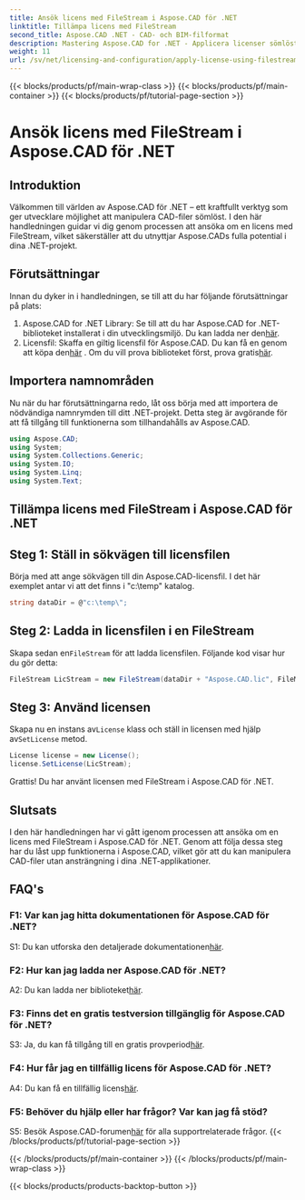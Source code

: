 ```yaml
---
title: Ansök licens med FileStream i Aspose.CAD för .NET
linktitle: Tillämpa licens med FileStream
second_title: Aspose.CAD .NET - CAD- och BIM-filformat
description: Mastering Aspose.CAD for .NET - Applicera licenser sömlöst med FileStream. Utforska steg-för-steg-guiden och lås upp potentialen. Ladda ner nu!
weight: 11
url: /sv/net/licensing-and-configuration/apply-license-using-filestream/
---
```


{{< blocks/products/pf/main-wrap-class >}}
{{< blocks/products/pf/main-container >}}
{{< blocks/products/pf/tutorial-page-section >}}

# Ansök licens med FileStream i Aspose.CAD för .NET

## Introduktion

Välkommen till världen av Aspose.CAD för .NET – ett kraftfullt verktyg som ger utvecklare möjlighet att manipulera CAD-filer sömlöst. I den här handledningen guidar vi dig genom processen att ansöka om en licens med FileStream, vilket säkerställer att du utnyttjar Aspose.CADs fulla potential i dina .NET-projekt.

## Förutsättningar

Innan du dyker in i handledningen, se till att du har följande förutsättningar på plats:
1.  Aspose.CAD for .NET Library: Se till att du har Aspose.CAD for .NET-biblioteket installerat i din utvecklingsmiljö. Du kan ladda ner den[här](https://releases.aspose.com/cad/net/).
2.  Licensfil: Skaffa en giltig licensfil för Aspose.CAD. Du kan få en genom att köpa den[här](https://purchase.aspose.com/buy) . Om du vill prova biblioteket först, prova gratis[här](https://releases.aspose.com/).

## Importera namnområden

Nu när du har förutsättningarna redo, låt oss börja med att importera de nödvändiga namnrymden till ditt .NET-projekt. Detta steg är avgörande för att få tillgång till funktionerna som tillhandahålls av Aspose.CAD.
```csharp
using Aspose.CAD;
using System;
using System.Collections.Generic;
using System.IO;
using System.Linq;
using System.Text;
```

## Tillämpa licens med FileStream i Aspose.CAD för .NET

## Steg 1: Ställ in sökvägen till licensfilen

Börja med att ange sökvägen till din Aspose.CAD-licensfil. I det här exemplet antar vi att det finns i "c:\temp\" katalog.
```csharp
string dataDir = @"c:\temp\";
```

## Steg 2: Ladda in licensfilen i en FileStream

 Skapa sedan en`FileStream` för att ladda licensfilen. Följande kod visar hur du gör detta:
```csharp
FileStream LicStream = new FileStream(dataDir + "Aspose.CAD.lic", FileMode.Open);
```

## Steg 3: Använd licensen

 Skapa nu en instans av`License` klass och ställ in licensen med hjälp av`SetLicense` metod.
```csharp
License license = new License();
license.SetLicense(LicStream);
```

Grattis! Du har använt licensen med FileStream i Aspose.CAD för .NET.

## Slutsats

I den här handledningen har vi gått igenom processen att ansöka om en licens med FileStream i Aspose.CAD för .NET. Genom att följa dessa steg har du låst upp funktionerna i Aspose.CAD, vilket gör att du kan manipulera CAD-filer utan ansträngning i dina .NET-applikationer.

## FAQ's

### F1: Var kan jag hitta dokumentationen för Aspose.CAD för .NET?

 S1: Du kan utforska den detaljerade dokumentationen[här](https://reference.aspose.com/cad/net/).

### F2: Hur kan jag ladda ner Aspose.CAD för .NET?

 A2: Du kan ladda ner biblioteket[här](https://releases.aspose.com/cad/net/).

### F3: Finns det en gratis testversion tillgänglig för Aspose.CAD för .NET?

 S3: Ja, du kan få tillgång till en gratis provperiod[här](https://releases.aspose.com/).

### F4: Hur får jag en tillfällig licens för Aspose.CAD för .NET?

 A4: Du kan få en tillfällig licens[här](https://purchase.aspose.com/temporary-license/).

### F5: Behöver du hjälp eller har frågor? Var kan jag få stöd?

 S5: Besök Aspose.CAD-forumen[här](https://forum.aspose.com/c/cad/19) för alla supportrelaterade frågor.
{{< /blocks/products/pf/tutorial-page-section >}}

{{< /blocks/products/pf/main-container >}}
{{< /blocks/products/pf/main-wrap-class >}}

{{< blocks/products/products-backtop-button >}}
